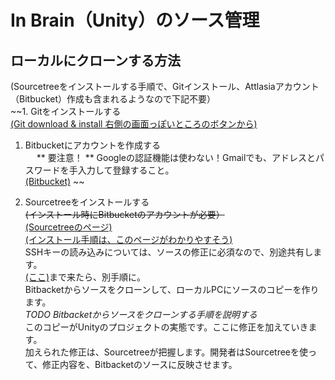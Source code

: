 # In Brain（Unity）のソース管理 

## ローカルにクローンする方法

(Sourcetreeをインストールする手順で、Gitインストール、Attlasiaアカウント（Bitbucket）作成も含まれるようなので下記不要）  
~~1. Gitをインストールする  
   [(Git download & install 右側の画面っぽいところのボタンから)](https://git-scm.com/)    
1. Bitbucketにアカウントを作成する  
　  ** 要注意！ ** Googleの認証機能は使わない！Gmailでも、アドレスとパスワードを手入力して登録すること。  
   [(Bitbucket)](https://bitbucket.org/) ~~  

1. Sourcetreeをインストールする  
~~(インストール時にBitbucketのアカウントが必要）~~  
[(Sourcetreeのページ)](https://www.sourcetreeapp.com/)  
[(インストール手順は、このページがわかりやすそう)](https://tracpath.com/bootcamp/learning_git_sourcetree.html)    
SSHキーの読み込みについては、ソースの修正に必須なので、別途共有します。  
[(ここ)](https://tracpath.com/bootcamp/learning_git_sourcetree.html#id4)まで来たら、別手順に。  
Bitbacketからソースをクローンして、ローカルPCにソースのコピーを作ります。  
*TODO Bitbacketからソースをクローンする手順を説明する*  
このコピーがUnityのプロジェクトの実態です。ここに修正を加えていきます。  
加えられた修正は、Sourcetreeが把握します。開発者はSourcetreeを使って、修正内容を、Bitbacketのソースに反映させます。
   
   
  
